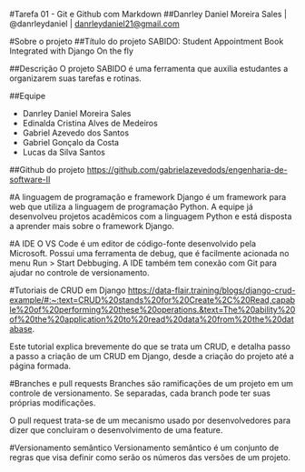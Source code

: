 #Tarefa 01 - Git e Github com Markdown
##Danrley Daniel Moreira Sales | @danrleydaniel | danrleydaniel21@gmail.com

#Sobre o projeto
##Título do projeto
SABIDO: Student Appointment Book Integrated with Django On the fly

##Descrição
O projeto SABIDO é uma ferramenta que auxilia estudantes a organizarem suas tarefas e rotinas.

##Equipe
 - Danrley Daniel Moreira Sales
 - Edinalda Cristina Alves de Medeiros
 - Gabriel Azevedo dos Santos
 - Gabriel Gonçalo da Costa
 - Lucas da Silva Santos

##Github do projeto
https://github.com/gabrielazevedods/engenharia-de-software-II

#A linguagem de programação e framework
Django é um framework para web que utiliza a linguagem de programação Python. A equipe já desenvolveu projetos acadêmicos com a linguagem Python e está disposta a aprender mais sobre o framework Django.

#A IDE
O VS Code é um editor de código-fonte desenvolvido pela Microsoft. Possui uma ferramenta de debug, que é facilmente acionada no menu Run > Start Debbuging. A IDE também tem conexão com Git para ajudar no controle de versionamento.

#Tutoriais de CRUD em Django
https://data-flair.training/blogs/django-crud-example/#:~:text=CRUD%20stands%20for%20Create%2C%20Read,capable%20of%20performing%20these%20operations.&text=The%20ability%20of%20the%20application%20to%20read%20data%20from%20the%20database.

Este tutorial explica brevemente do que se trata um CRUD, e detalha passo a passo a criação de um CRUD em Django, desde a criação do projeto até a página formada.

#Branches e pull requests
Branches são ramificações de um projeto em um controle de versionamento. Se separadas, cada branch pode ter suas próprias modificações.

O pull request trata-se de um mecanismo usado por desenvolvedores para dizer que concluiram o desenvolvimento de uma feature.

#Versionamento semântico
Versionamento semântico é um conjunto de regras que visa definir como serão os números das versões de um projeto. 